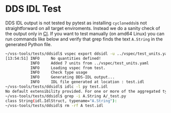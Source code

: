 # DDS IDL Test

DDS IDL output is not tested by pytest as installing `cyclonedds`is not straightforward on all target enviroments.
Instead we do a sanity check of the output only in [CI](../../.github/workflows/buildcheck.yml).
If you want to test manually (on amd64 Linux) you can run commands like below and verify
that grep finds the text `A.String` in the generated Python file.


```bash
~/vss-tools/tests/ddsidl$ vspec export ddsidl -u ../vspec/test_units.yaml -s test.vspec -o test.idl
[13:54:51] INFO     No quantities defined!
           INFO     Added 7 units from ../vspec/test_units.yaml
           INFO     Loading vspec from test.
           INFO     Check type usage
           INFO     Generating DDS-IDL output...
           INFO     IDL file generated at location : test.idl
~/vss-tools/tests/ddsidl$ idlc -l py test.idl
No default extensibility provided. For one or more of the aggregated types in the IDL the extensibility is not explicitly set. Currently the default extensibility for these types is 'final', but this may change to 'appendable' in a future release because that is the default in the DDS XTypes specification.
~/vss-tools/tests/ddsidl$ grep -i A.String A/_test.py
class String(idl.IdlStruct, typename="A.String"):
~/vss-tools/tests/ddsidl$ rm -rf A test.idl

```